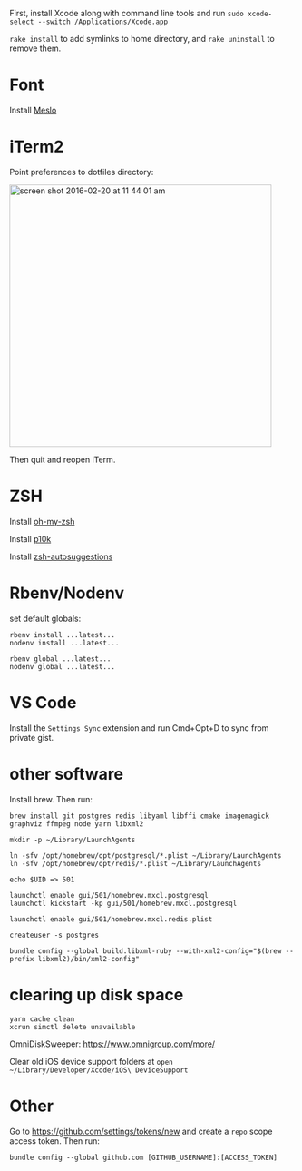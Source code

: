 First, install Xcode along with command line tools and run `sudo xcode-select --switch /Applications/Xcode.app`

`rake install` to add symlinks to home directory, and `rake uninstall` to remove them.

# Font

Install [Meslo](https://github.com/andreberg/Meslo-Font)

# iTerm2

Point preferences to dotfiles directory:

<img width="462" alt="screen shot 2016-02-20 at 11 44 01 am" src="https://cloud.githubusercontent.com/assets/158675/13197838/5e528d0e-d7c7-11e5-8b52-3b4ab0401bdc.png">

Then quit and reopen iTerm.

# ZSH

Install [oh-my-zsh](https://github.com/robbyrussell/oh-my-zsh)

Install [p10k](https://github.com/romkatv/powerlevel10k#oh-my-zsh)

Install [zsh-autosuggestions](https://github.com/zsh-users/zsh-autosuggestions/blob/master/INSTALL.md)

# Rbenv/Nodenv

set default globals:

```
rbenv install ...latest...
nodenv install ...latest...

rbenv global ...latest...
nodenv global ...latest...
```

# VS Code

Install the `Settings Sync` extension and run Cmd+Opt+D to sync from private gist.

# other software

Install brew. Then run:

```
brew install git postgres redis libyaml libffi cmake imagemagick graphviz ffmpeg node yarn libxml2

mkdir -p ~/Library/LaunchAgents

ln -sfv /opt/homebrew/opt/postgresql/*.plist ~/Library/LaunchAgents
ln -sfv /opt/homebrew/opt/redis/*.plist ~/Library/LaunchAgents

echo $UID => 501

launchctl enable gui/501/homebrew.mxcl.postgresql
launchctl kickstart -kp gui/501/homebrew.mxcl.postgresql

launchctl enable gui/501/homebrew.mxcl.redis.plist

createuser -s postgres

bundle config --global build.libxml-ruby --with-xml2-config="$(brew --prefix libxml2)/bin/xml2-config"
```

# clearing up disk space

```
yarn cache clean
xcrun simctl delete unavailable
```

OmniDiskSweeper: https://www.omnigroup.com/more/

Clear old iOS device support folders at `open ~/Library/Developer/Xcode/iOS\ DeviceSupport`

# Other

Go to https://github.com/settings/tokens/new and create a `repo` scope access token. Then run:

```
bundle config --global github.com [GITHUB_USERNAME]:[ACCESS_TOKEN]
```
